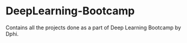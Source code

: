# DeepLearning-Bootcamp
Contains all the projects done as a part of Deep Learning Bootcamp by Dphi.
